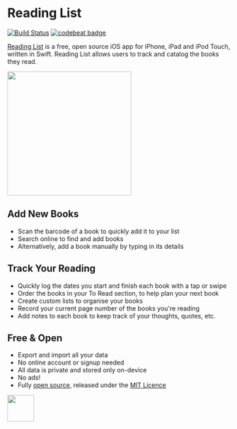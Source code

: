 # Reading List
[![Build Status](https://travis-ci.org/AndrewBennet/ReadingList.svg?branch=master)](https://travis-ci.org/AndrewBennet/ReadingList)
[![codebeat badge](https://codebeat.co/badges/3f7723a7-8967-436e-b5e9-549e0261603c)](https://codebeat.co/projects/github-com-andrewbennet-readinglist)

[Reading List](https://www.readinglistapp.xyz) is a free, open source iOS app for iPhone, iPad and iPod Touch, written in Swift. Reading List allows users to track and catalog the books they read.

<img src="https://raw.githubusercontent.com/AndrewBennet/readinglist/master/site/assets/iPhone X-0_ToReadList_framed.png" width="280"></img>

## Add New Books
* Scan the barcode of a book to quickly add it to your list
* Search online to find and add books
* Alternatively, add a book manually by typing in its details

## Track Your Reading
* Quickly log the dates you start and finish each book with a tap or swipe
* Order the books in your To Read section, to help plan your next book
* Create custom lists to organise your books
* Record your current page number of the books you're reading
* Add notes to each book to keep track of your thoughts, quotes, etc.

## Free & Open
* Export and import all your data
* No online account or signup needed
* All data is private and stored only on-device
* No ads!
* Fully [open source](https://github.com/AndrewBennet/readinglist), released under the [MIT Licence](https://github.com/AndrewBennet/readinglist/blob/master/LICENSE)

<a href="https://itunes.apple.com/us/app/reading-list-book-log/id1217139955?mt=8">
  <img src="https://linkmaker.itunes.apple.com/assets/shared/badges/en-us/appstore-lrg.svg" style="height: 60px;"/>
</a>
